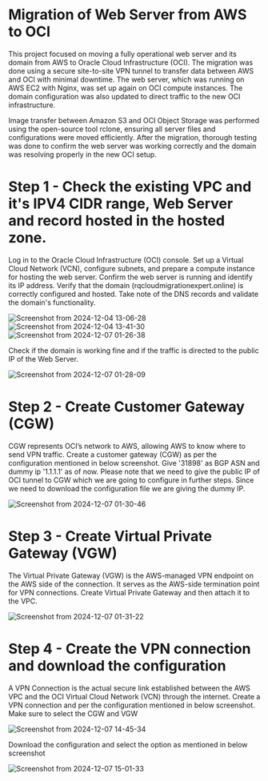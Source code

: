 # Migration of Web Server from AWS to OCI
This project focused on moving a fully operational web server and its domain from AWS to Oracle Cloud Infrastructure (OCI). The migration was done using a secure site-to-site VPN tunnel to transfer data between AWS and OCI with minimal downtime. The web server, which was running on AWS EC2 with Nginx, was set up again on OCI compute instances. The domain configuration was also updated to direct traffic to the new OCI infrastructure.

Image transfer between Amazon S3 and OCI Object Storage was performed using the open-source tool rclone, ensuring all server files and configurations were moved efficiently. After the migration, thorough testing was done to confirm the web server was working correctly and the domain was resolving properly in the new OCI setup.

# Step 1 - Check the existing VPC and it's IPV4 CIDR range, Web Server and record hosted in the hosted zone.
Log in to the Oracle Cloud Infrastructure (OCI) console. Set up a Virtual Cloud Network (VCN), configure subnets, and prepare a compute instance for hosting the web server. Confirm the web server is running and identify its IP address. Verify that the domain (rqcloudmigrationexpert.online) is correctly configured and hosted. Take note of the DNS records and validate the domain's functionality.

![Screenshot from 2024-12-04 13-06-28](https://github.com/user-attachments/assets/9c03cec1-6023-4208-b600-48232fd81a78)
![Screenshot from 2024-12-04 13-41-30](https://github.com/user-attachments/assets/451151cb-6b9c-437f-96fa-0a0c817a18dd)
![Screenshot from 2024-12-07 01-26-38](https://github.com/user-attachments/assets/10d47b19-45de-4fbd-85e6-aadfad85c7d6)

Check if the domain is working fine and if the traffic is directed to the public IP of the Web Server.

![Screenshot from 2024-12-07 01-28-09](https://github.com/user-attachments/assets/01c7c245-dbd0-4450-a015-e3e2a4ee7969)

# Step 2 - Create Customer Gateway (CGW)
CGW represents OCI’s network to AWS, allowing AWS to know where to send VPN traffic. Create a customer gateway (CGW) as per the configuration mentioned in below screenshot. Give '31898' as BGP ASN and dummy ip '1.1.1.1' as of now. Please note that we need to give the public IP of OCI tunnel to CGW which we are going to configure in further steps. Since we need to download the configuration file we are giving the dummy IP.

![Screenshot from 2024-12-07 01-30-46](https://github.com/user-attachments/assets/85dbe969-50b6-42a5-a96f-8e8ed421a676)

# Step 3 - Create Virtual Private Gateway (VGW)
The Virtual Private Gateway (VGW) is the AWS-managed VPN endpoint on the AWS side of the connection. It serves as the AWS-side termination point for VPN connections.
Create Virtual Private Gateway and then attach it to the VPC. 

![Screenshot from 2024-12-07 01-31-22](https://github.com/user-attachments/assets/44155df3-a9e4-46e8-a6b6-42ce99585515)

# Step 4 - Create the VPN connection and download the configuration
A VPN Connection is the actual secure link established between the AWS VPC and the OCI Virtual Cloud Network (VCN) through the internet.
Create a VPN connection and per the configuration mentioned in below screenshot. Make sure to select the CGW and VGW

![Screenshot from 2024-12-07 14-45-34](https://github.com/user-attachments/assets/5798b464-5a3c-49b5-be9b-0cdfb137f3ad)

Download the configuration and select the option as mentioned in below screenshot

![Screenshot from 2024-12-07 15-01-33](https://github.com/user-attachments/assets/e0fc2859-bafa-427d-b715-3e7ce9623413)





































